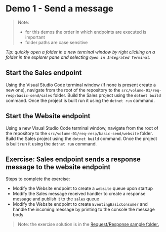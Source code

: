 # Demo 1 - Send a message

> Note:
>
> - for this demos the order in which endpoints are executed is important
> - folder paths are case sensitive

_Tip: quickly open a folder in a new terminal window by right clicking on a folder in the explorer pane and selecting `Open in Integrated Terminal`._

## Start the Sales endpoint

Using the Visual Studio Code terminal window (if none is present create a new one), navigate from the root of the repository to the `src/volume-01/req-resp/basic-send/sales` folder. Build the Sales project using the `dotnet build` command. Once the project is built run it using the `dotnet run` command.

## Start the Website endpoint

Using a new Visual Studio Code terminal window, navigate from the root of the repository to the `src/volume-01/req-resp/basic-send/website` folder. Build the Sales project using the `dotnet build` command. Once the project is built run it using the `dotnet run` command.

## Exercise: Sales endpoint sends a response message to the website endpoint

Steps to complete the exercise:

- Modify the Website endpoint to create a `website` queue upon startup
- Modify the Sales message received handler to create a response message and publish it to the `sales` queue
- Modify the Website endpoint to create `EventingBasicConsumer` and handle the incoming message by printing to the console the message body

> Note: the exercise solution is in the [Request/Response sample folder.](../req-resp)